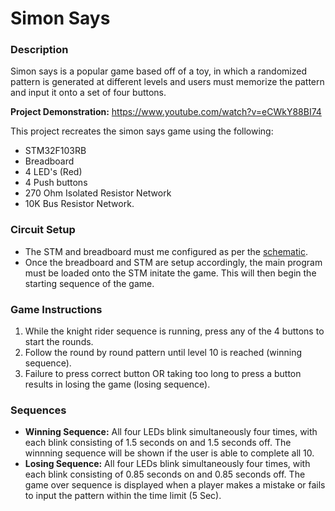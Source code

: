 # Simon Says
### Description
Simon says is a popular game based off of a toy, in which a randomized pattern is generated at different levels and users must memorize the pattern and input it onto a set of four buttons.

<b>Project Demonstration:</b> https://www.youtube.com/watch?v=eCWkY88BI74

This project recreates the simon says game using the following: 
- STM32F103RB
- Breadboard
- 4 LED's (Red)
- 4 Push buttons
- 270 Ohm Isolated Resistor Network
- 10K Bus Resistor Network.

### Circuit Setup
- The STM and breadboard must me configured as per the [schematic](SimonSaysSchematic.pdf).
- Once the breadboard and STM are setup accordingly, the main program must be loaded onto the STM initate the game. This will then begin the starting sequence of the game.

### Game Instructions
1) While the knight rider sequence is running, press any of the 4 buttons to start the rounds.
2) Follow the round by round pattern until level 10 is reached (winning sequence).
3) Failure to press correct button OR taking too long to press a button results in losing the game (losing sequence).

### Sequences
- <b>Winning Sequence:</b> All four LEDs blink simultaneously four times, with each blink consisting of 1.5 seconds on and 1.5 seconds off. The winnning sequence will be shown if the user is able to complete all 10.
- <b>Losing Sequence:</b> All four LEDs blink simultaneously four times, with each blink consisting of 0.85 seconds on and 0.85 seconds off. The game over sequence is displayed when a player makes a mistake or fails to input the pattern within the time limit (5 Sec).
